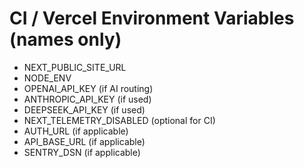 # CI / Vercel Environment Variables (names only)

- NEXT_PUBLIC_SITE_URL
- NODE_ENV
- OPENAI_API_KEY (if AI routing)
- ANTHROPIC_API_KEY (if used)
- DEEPSEEK_API_KEY (if used)
- NEXT_TELEMETRY_DISABLED (optional for CI)
- AUTH_URL (if applicable)
- API_BASE_URL (if applicable)
- SENTRY_DSN (if applicable)
